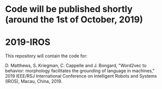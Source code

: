 # Code will be published shortly (around the 1st of October, 2019)

# 2019-IROS
This repository will contain the code for:

D. Matthews, S. Kriegman, C. Cappelle and J. Bongard, "Word2vec to behavior: morphology facilitates the grounding of language in machines," 2019 IEEE/RSJ International Conference on Intelligent Robots and Systems (IROS), Macau, China, 2019.
